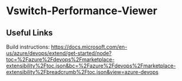 ﻿# Vswitch-Performance-Viewer

## Useful Links
Build instructions: https://docs.microsoft.com/en-us/azure/devops/extend/get-started/node?toc=%2Fazure%2Fdevops%2Fmarketplace-extensibility%2Ftoc.json&bc=%2Fazure%2Fdevops%2Fmarketplace-extensibility%2Fbreadcrumb%2Ftoc.json&view=azure-devops
